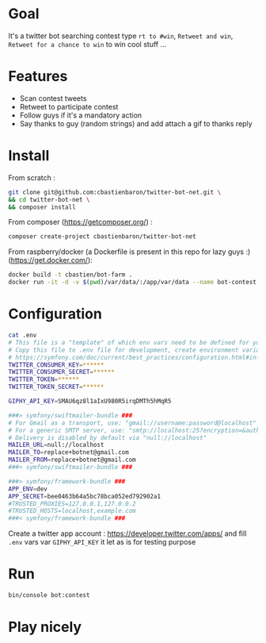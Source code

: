 # Goal

It's a twitter bot searching contest type `rt to #win`, `Retweet and win`, `Retweet for a chance to win` to win cool stuff ...

# Features

- Scan contest tweets
- Retweet to participate contest
- Follow guys if it's a mandatory action
- Say thanks to guy (random strings) and add attach a gif to thanks reply

# Install

From scratch :
```bash
git clone git@github.com:cbastienbaron/twitter-bot-net.git \
&& cd twitter-bot-net \
&& composer install  
```

From composer (https://getcomposer.org/) : 

```bash
composer create-project cbastienbaron/twitter-bot-net
```

From raspberry/docker (a Dockerfile is present in this repo for lazy guys :) (https://get.docker.com/): 
 
```bash
docker build -t cbastien/bot-farm .
docker run -it -d -v $(pwd)/var/data/:/app/var/data --name bot-contest cbastien/bot-farm bin/console bot:contest
```

# Configuration

```bash
cat .env
# This file is a "template" of which env vars need to be defined for your application
# Copy this file to .env file for development, create environment variables when deploying to production
# https://symfony.com/doc/current/best_practices/configuration.html#infrastructure-related-configuration
TWITTER_CONSUMER_KEY=******
TWITTER_CONSUMER_SECRET=******
TWITTER_TOKEN=******
TWITTER_TOKEN_SECRET=******

GIPHY_API_KEY=SMAU6qz8l1aIxU980R5irqDMTh5hMqR5

###> symfony/swiftmailer-bundle ###
# For Gmail as a transport, use: "gmail://username:password@localhost"
# For a generic SMTP server, use: "smtp://localhost:25?encryption=&auth_mode="
# Delivery is disabled by default via "null://localhost"
MAILER_URL=null://localhost
MAILER_TO=replace+botnet@gmail.com
MAILER_FROM=replace+botnet@gmail.com
###< symfony/swiftmailer-bundle ###

###> symfony/framework-bundle ###
APP_ENV=dev
APP_SECRET=bee0463b64a5bc78bca052ed792902a1
#TRUSTED_PROXIES=127.0.0.1,127.0.0.2
#TRUSTED_HOSTS=localhost,example.com
###< symfony/framework-bundle ###

```

Create a twitter app account : https://developer.twitter.com/apps/ and fill `.env` vars
var `GIPHY_API_KEY` it let as is for testing purpose


# Run

```bash
bin/console bot:contest
```

# Play nicely


